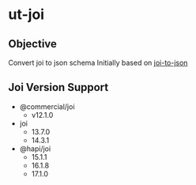 # ut-joi

## Objective

Convert joi to json schema
Initially based on [joi-to-json](https://www.npmjs.com/package/joi-to-json)

## Joi Version Support

* @commercial/joi
  * v12.1.0
* joi
  * 13.7.0
  * 14.3.1
* @hapi/joi
  * 15.1.1
  * 16.1.8
  * 17.1.0
